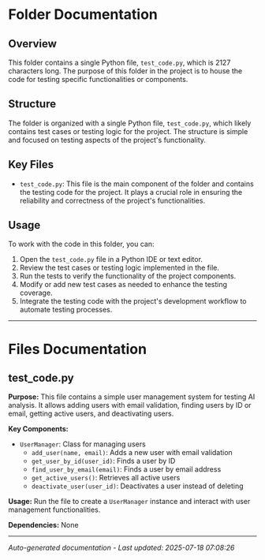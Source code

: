 # Folder Documentation

## Overview
This folder contains a single Python file, `test_code.py`, which is 2127 characters long. The purpose of this folder in the project is to house the code for testing specific functionalities or components.

## Structure
The folder is organized with a single Python file, `test_code.py`, which likely contains test cases or testing logic for the project. The structure is simple and focused on testing aspects of the project's functionality.

## Key Files
- `test_code.py`: This file is the main component of the folder and contains the testing code for the project. It plays a crucial role in ensuring the reliability and correctness of the project's functionalities.

## Usage
To work with the code in this folder, you can:
1. Open the `test_code.py` file in a Python IDE or text editor.
2. Review the test cases or testing logic implemented in the file.
3. Run the tests to verify the functionality of the project components.
4. Modify or add new test cases as needed to enhance the testing coverage.
5. Integrate the testing code with the project's development workflow to automate testing processes.

---

# Files Documentation

## test_code.py

**Purpose:** This file contains a simple user management system for testing AI analysis. It allows adding users with email validation, finding users by ID or email, getting active users, and deactivating users.

**Key Components:**
- `UserManager`: Class for managing users
  - `add_user(name, email)`: Adds a new user with email validation
  - `get_user_by_id(user_id)`: Finds a user by ID
  - `find_user_by_email(email)`: Finds a user by email address
  - `get_active_users()`: Retrieves all active users
  - `deactivate_user(user_id)`: Deactivates a user instead of deleting

**Usage:** Run the file to create a `UserManager` instance and interact with user management functionalities.

**Dependencies:** None

---
*Auto-generated documentation - Last updated: 2025-07-18 07:08:26*
